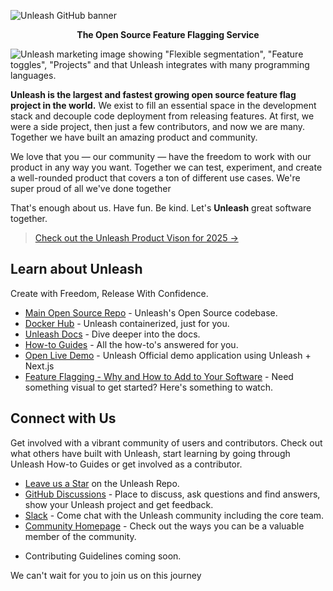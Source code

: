 ![Unleash GitHub banner](https://user-images.githubusercontent.com/18158596/196736157-b20a5fbf-74ac-47cd-a991-fe6e2d2bc960.png)

<p align="center">
<b>The Open Source Feature Flagging Service</b>
</p>

![Unleash marketing image showing "Flexible segmentation", "Feature toggles", "Projects" and that Unleash integrates with many programming languages.](https://user-images.githubusercontent.com/18158596/196740001-569c6951-e989-4f7e-b31b-def5c40fa2aa.png)

**Unleash is the largest and fastest growing open source feature flag project in the world.** We exist to fill an essential space in the development stack and decouple code deployment from releasing features. At first, we were a side project, then just a few contributors, and now we are many. Together we have built an amazing product and community. 

We love that you — our community — have the freedom to work with our product in any way you want. Together we can test, experiment, and create a well-rounded product that covers a ton of different use cases. We're super proud of all we've done together 

That's enough about us. Have fun. Be kind. Let's **Unleash** great software together. 

> [Check out the Unleash Product Vison for 2025 →](https://www.getunleash.io/product-vision)

## Learn about Unleash
Create with Freedom, Release With Confidence.

- [Main Open Source Repo](https://github.com/Unleash/unleash) - Unleash's Open Source codebase. 
- [Docker Hub](https://hub.docker.com/r/unleashorg/unleash-server) - Unleash containerized, just for you. 
- [Unleash Docs](https://docs.getunleash.io) - Dive deeper into the docs. 
- [How-to Guides](https://docs.getunleash.io/how-to) - All the how-to's answered for you. 
- [Open Live Demo](https://www.getunleash.io/interactive-demo) - Unleash Official demo application using Unleash + Next.js
- [Feature Flagging - Why and How to Add to Your Software](https://youtu.be/-yHZ9uLVSp4) - Need something visual to get started? Here's something to watch. 

## Connect with Us

Get involved with a vibrant community of users and contributors. Check out what others have built with Unleash, start learning by going through Unleash How-to Guides or get involved as a contributor.

- [Leave us a Star](https://github.com/Unleash/unleash) on the Unleash Repo. 
- [GitHub Discussions](https://github.com/Unleash/unleash/discussions) - Place to discuss, ask questions and find answers, show your Unleash project and get feedback. 
- [Slack](https://unleash-community.slack.com/) -  Come chat with the Unleash community including the core team. 
- [Community Homepage](https://www.getunleash.io/unleash-community) - Check out the ways you can be a valuable member of the community. 
<!-- - [Events at Unleash]() - Learn more about new Events for the Unleash Community.  -->
- Contributing Guidelines coming soon. 

We can't wait for you to join us on this journey 
